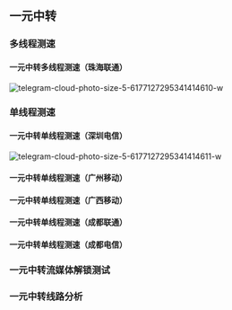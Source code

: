 ## 一元中转

### 多线程测速

#### 一元中转多线程测速（珠海联通）
![telegram-cloud-photo-size-5-6177127295341414610-w](https://github.com/user-attachments/assets/6373cc6f-bfa6-46ce-8e0c-a97390704660)


### 单线程测速

#### 一元中转单线程测速（深圳电信）
![telegram-cloud-photo-size-5-6177127295341414611-w](https://github.com/user-attachments/assets/3d76b706-206a-46c3-89c5-2fbba8640dfc)

#### 一元中转单线程测速（广州移动）

#### 一元中转单线程测速（广西移动）

#### 一元中转单线程测速（成都联通）

#### 一元中转单线程测速（成都电信）

### 一元中转流媒体解锁测试


### 一元中转线路分析





